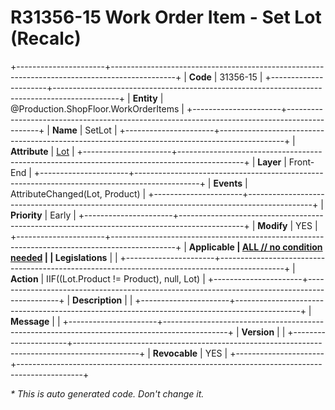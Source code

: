 ﻿---
erp.type: front-end-business-rule
erp.entity: Production.ShopFloor.WorkOrderItems
---

# R31356-15 Work Order Item - Set Lot (Recalc)
+----------------------+----------------------------------------------------------------------------------------------+
| **Code**             | 31356-15                                                                                     |
+----------------------+----------------------------------------------------------------------------------------------+
| **Entity**           | @Production.ShopFloor.WorkOrderItems                                                         |
+----------------------+----------------------------------------------------------------------------------------------+
| **Name**             | SetLot                                                                                       |
+----------------------+----------------------------------------------------------------------------------------------+
| **Attribute**        | [Lot](../entities/Production.ShopFloor.WorkOrderItems.md#lot)                                |
+----------------------+----------------------------------------------------------------------------------------------+
| **Layer**            | Front-End                                                                                    |
+----------------------+----------------------------------------------------------------------------------------------+
| **Events**           | AttributeChanged(Lot, Product)                                                               |
+----------------------+----------------------------------------------------------------------------------------------+
| **Priority**         | Early                                                                                        |
+----------------------+----------------------------------------------------------------------------------------------+
| **Modify**           | YES                                                                                          |
+----------------------+----------------------------------------------------------------------------------------------+
| **Applicable         | [ALL // no condition needed](xref:applicable-legislations)                                   |
| Legislations**       |                                                                                              |
+----------------------+----------------------------------------------------------------------------------------------+
| **Action**           | IIF((Lot.Product != Product), null, Lot)                                                     |
+----------------------+----------------------------------------------------------------------------------------------+
| **Description**      |                                                                                              |
+----------------------+----------------------------------------------------------------------------------------------+
| **Message**          |                                                                                              |
+----------------------+----------------------------------------------------------------------------------------------+
| **Version**          |                                                                                              |
+----------------------+----------------------------------------------------------------------------------------------+
| **Revocable**        | YES                                                                                          |
+----------------------+----------------------------------------------------------------------------------------------+

*\* This is auto generated code. Don't change it.*
